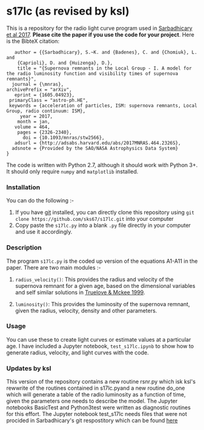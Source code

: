# s17lc  (as revised by ksl)

This is a repository for the radio light curve program used in [Sarbadhicary et al 2017](http://adsabs.harvard.edu/abs/2017MNRAS.464.2326S). **Please cite the paper if you use the code for your project**. Here is the BibteX citation:
```@ARTICLE{2017MNRAS.464.2326S,
   author = {{Sarbadhicary}, S.~K. and {Badenes}, C. and {Chomiuk}, L. and 
	{Caprioli}, D. and {Huizenga}, D.},
    title = "{Supernova remnants in the Local Group - I. A model for the radio luminosity function and visibility times of supernova remnants}",
  journal = {\mnras},
archivePrefix = "arXiv",
   eprint = {1605.04923},
 primaryClass = "astro-ph.HE",
 keywords = {acceleration of particles, ISM: supernova remnants, Local Group, radio continuum: ISM},
     year = 2017,
    month = jan,
   volume = 464,
    pages = {2326-2340},
      doi = {10.1093/mnras/stw2566},
   adsurl = {http://adsabs.harvard.edu/abs/2017MNRAS.464.2326S},
  adsnote = {Provided by the SAO/NASA Astrophysics Data System}
}
```



The code is written with Python 2.7, although it should work with Python 3+. It should only require `numpy` and `matplotlib` installed.

### Installation
You can do the following :-
1. If you have [git](https://git-scm.com/) installed, you can directly clone this repository using `git clone https://github.com/sks67/s17lc.git` into your computer
2. Copy paste the `s17lc.py` into a blank `.py` file directly in your computer and use it accordingly.

### Description
The program `s17lc.py` is the coded up version of the equations A1-A11 in the paper. There are two main modules :-

1. `radius_velocity()`: This provides the radius and velocity of the supernova remnant for a given age, based on the dimensional variables and self similar solutions in [Truelove & Mckee 1999](http://adsabs.harvard.edu/abs/1999ApJS..120..299T). 

2. `luminosity()`: This provides the luminosity of the supernova remnant, given the radius, velocity, density and other parameters. 

### Usage
You can use these to create light curves or estimate values at a particular age. I have included a Jupyter notebook, `test_s17lc.ipynb` to show how to generate radius, velocity, and light curves with the code. 

### Updates by ksl
This version of the repository contains a new routine rsnr.py which isk ksl's rewwrite of the routines contained in s17lc.pyand a new routine do_one which will generate a table of the radio luminosity as a function of time, given the parameters
one needs to describe the model.  The Jupyter notebooks BasicTest and Python3test were written as diagnostic routines for
this effort.  The Jupyter notebook test_s17lc needs files that were not procided in Sarbadhicary's git respostitory which 
can be found [here](https://github.com/sks67/s17lc)
